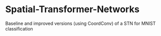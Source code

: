# Spatial-Transformer-Networks
Baseline and improved versions (using CoordConv) of a STN for MNIST classification

